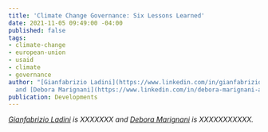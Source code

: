 ```yaml
---
title: 'Climate Change Governance: Six Lessons Learned'
date: 2021-11-05 09:49:00 -04:00
published: false
tags:
- climate-change
- european-union
- usaid
- climate
- governance
author: "[Gianfabrizio Ladini](https://www.linkedin.com/in/gianfabrizio-ladini-b5a01920/)
  and [Debora Marignani](https://www.linkedin.com/in/debora-marignani-a250b210/) "
publication: Developments
---
```




*[Gianfabrizio Ladini](https://www.linkedin.com/in/gianfabrizio-ladini-b5a01920/) is XXXXXXX and [Debora Marignani](https://www.linkedin.com/in/debora-marignani-a250b210/) is XXXXXXXXXXX.* 